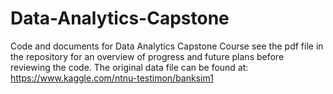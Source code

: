 # Data-Analytics-Capstone
Code and documents for Data Analytics Capstone Course
see the pdf file in the repository for an overview of progress and future plans before reviewing the code.
The original data file can be found at: https://www.kaggle.com/ntnu-testimon/banksim1
